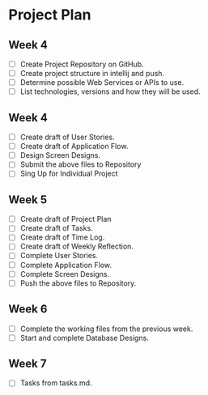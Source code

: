 # Project Plan

## Week 4
- [ ] Create Project Repository on GitHub.
- [ ] Create project structure in intellij and push.
- [ ] Determine possible Web Services or APIs to use.
- [ ] List technologies, versions and how they will be used.

## Week 4
- [ ] Create draft of User Stories.
- [ ] Create draft of Application Flow.
- [ ] Design Screen Designs.
- [ ] Submit the above files to Repository
- [ ] Sing Up for Individual Project

## Week 5 
- [ ] Create draft of Project Plan
- [ ] Create draft of Tasks.
- [ ] Create draft of Time Log.
- [ ] Create draft of Weekly Reflection.
- [ ] Complete User Stories.
- [ ] Complete Application Flow.
- [ ] Complete Screen Designs.
- [ ] Push the above files to Repository.

## Week 6
- [ ] Complete the working files from the previous week.
- [ ] Start and complete Database Designs.

## Week 7
- [ ] Tasks from tasks.md.